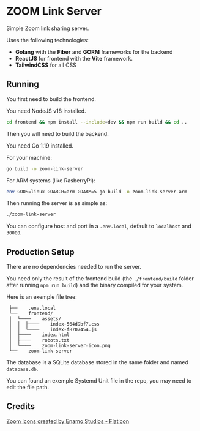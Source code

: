 # ZOOM Link Server

Simple Zoom link sharing server.

Uses the following technologies:

-   **Golang** with the **Fiber** and **GORM** frameworks for the backend
-   **ReactJS** for frontend with the **Vite** framework.
-   **TailwindCSS** for all CSS

## Running

You first need to build the frontend.

You need NodeJS v18 installed.

```sh
cd frontend && npm install --include=dev && npm run build && cd ..
```

Then you will need to build the backend.

You need Go 1.19 installed.

For your machine:

```sh
go build -o zoom-link-server
```

For ARM systems (like RasberryPi):

```sh
env GOOS=linux GOARCH=arm GOARM=5 go build -o zoom-link-server-arm
```

Then running the server is as simple as:

```sh
./zoom-link-server
```

You can configure host and port in a `.env.local`, default to `localhost` and `30000`.

## Production Setup

There are no dependencies needed to run the server.

You need only the result of the frontend build (the `./frontend/build` folder after running `npm run build`) and the binary compiled for your system.

Here is an exemple file tree:

```
 ├──    .env.local
 └──    frontend/
 │  └────    assets/
 │  │  ├────    index-564d9bf7.css
 │  │  └────    index-f8707454.js
 │  ├────    index.html
 │  ├────    robots.txt
 │  └────    zoom-link-server-icon.png
 └──    zoom-link-server
```

The database is a SQLite database stored in the same folder and named `database.db`.

You can found an exemple Systemd Unit file in the repo, you may need to edit the file path.

## Credits

<a href="https://www.flaticon.com/free-icons/zoom" title="zoom icons">Zoom icons created by Enamo Studios - Flaticon</a>
